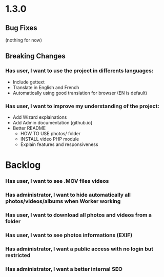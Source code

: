 <a name="1.3.0"></a>
# 1.3.0

## Bug Fixes

(nothing for now)



## Breaking Changes

### Has user, I want to use the project in differents languages:

- Include gettext
- Translate in English and French
- Automatically using good translation for browser (EN is default)

### Has user, I want to improve my understanding of the project:

- Add Wizard explainations
- Add Admin documentation [github.io]
- Better README
  - HOW TO USE photos/ folder
  - INSTALL video PHP module
  - Explain features and responsiveness

<a name="backlog"></a>
# Backlog

### Has user, I want to see .MOV files videos
### Has administrator, I want to hide automatically all photos/videos/albums when Worker working
### Has user, I want to download all photos and videos from a folder
### Has user, I want to see photos informations (EXIF)
### Has administrator, I want a public access with no login but restricted
### Has administrator, I want a better internal SEO